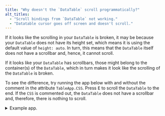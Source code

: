 ```yaml
---
title: "Why doesn't the `DataTable` scroll programmatically?"
alt_titles:
  - "Scroll bindings from `DataTable` not working."
  - "Datatable cursor goes off screen and doesn't scroll."
---
```


If it looks like the scrolling in your `DataTable` is broken, it may be because your `DataTable` does not have its height set, which means it is using the default value of `height: auto`.
In turn, this means that the `DataTable` itself does not have a scrollbar and, hence, it cannot scroll.

If it looks like your `DataTable` has scrollbars, those might belong to the container(s) of the `DataTable`, which in turn makes it look like the scrolling of the `DataTable` is broken.

To see the difference, try running the app below with and without the comment in the attribute `TableApp.CSS`.
Press <kbd>E</kbd> to scroll the `DataTable` to the end.
If the `CSS` is commented out, the `DataTable` does not have a scrollbar and, therefore, there is nothing to scroll.

<details>
<summary>Example app.</summary>

```py
from textual.app import App, ComposeResult
from textual.widgets import DataTable


class TableApp(App):
    # CSS = "DataTable { height: 100% }"

    def compose(self) -> ComposeResult:
        yield DataTable()

    def on_mount(self) -> None:
        table = self.query_one(DataTable)
        table.add_column("n")
        table.add_rows([(n,) for n in range(300)])

    def key_e(self) -> None:
        self.query_one(DataTable).action_scroll_end()


app = TableApp()
if __name__ == "__main__":
    app.run()
```

</details>
